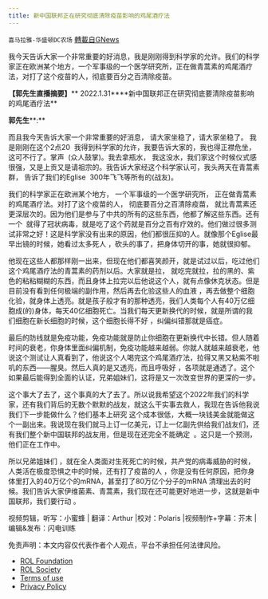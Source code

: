 ```yaml
---
title: 新中国联邦正在研究彻底清除疫苗影响的鸡尾酒疗法
---
```

`喜马拉雅-华盛顿DC农场` [轉載自GNews](https://gnews.org/zh-hans/1964390/)

我今天告诉大家一个非常重要的好消息，我是刚刚得到科学家的允许。我们的科学家正在欧洲某个地方，一个军事级的一个医学研究所，正在做青蒿素的鸡尾酒疗法，对打了这个疫苗的人，彻底要百分之百清除疫苗。

**【郭先生直播摘要】**** 2022.1.31****新中国联邦正在研究彻底要清除疫苗影响的鸡尾酒疗法**

**郭先生****:**

而且我今天告诉大家一个非常重要的好消息， 请大家坐稳了，请大家坐稳了。 我是刚刚在这个2点20  我得到科学家的允许，我要告诉大家的，我也得正襟危坐，这可不行了。掌声  (众人鼓掌)。我去拿瓶水， 我这没水，我们家这个时候仪式感很强，又是上贡又是请祖宗的。我告诉大家经这个科学家认可，我头两天在青蒿素群， 告诉了我们的Eglise  300年飞飞等所有的(战友)。

我们的科学家正在欧洲某个地方， 一个军事级的一个医学研究所， 正在做青蒿素的鸡尾酒疗法。对打了这个疫苗的人， 彻底要百分之百清除疫苗， 就比青蒿素还更深层次的。因为他们是参与了中共的所有的这些东西，他都了解这些东西。还有一个  就得了冠状病毒，就是吃了这个药就是百分之百有疗效的。他们做过很多测试非常之好！这是科学家没有出来的原因，他们都很压抑的人。就像那个Eglise最早出镜的时候，她看过太多死人 ，砍头的事了，把身体切开的事，她就很抑郁。

他现在这些人都那样刚一出来，但现在他们都喜笑颜开，就是试过以后，吃过他们这个鸡尾酒疗法的青蒿素的药剂以后。大家就是拉， 就吃完就拉，拉的黑的、紫色的粘粘糊糊的东西，而且身体上拉完以后他说这个人，就有点像休克状态。但是目前没有看到任何极端的副作用，然后再去化验这些人的血液 ，再去做整个细胞化验，就身体上透亮。就是孩子般才有的那种透亮，我们人类每个人有40万亿细胞成(的)身体，每天40亿细胞死亡。当我们每天更新换代的时候，就是所谓的我们细胞在新长细胞的时候，这个细胞长得不好 ，纠偏纠错那就是癌症。

最后的防线就是免疫功能，免疫功能就是防止你细胞在更新换代中长错。但人随着时间的衰老，你身体里面纠偏机制，免疫功能越来越弱。你就人就越来越衰老，他说这个测试让人真看到了，他说这个人喝完这个鸡尾酒疗法，拉得又黑又粘紫不啦叽的东西——腥臭。然后人真的是又透亮，而且呼吸好 ，各项就是通透了。这个如果最后能得到全面的认证，兄弟姐妹们，这将是又一次改变世界的更深的一步。

这个事大了去了，这个事真的大了去了。所以说我希望这个2022年我们的科学家，还有我们背后的无数个默默的战友，就这么干实事去救人，我现在告诉他我说我们下一步能做什么？他们基本上研究 这个成本很低，大概一块钱美金就能做这个一副出来。我说现在我们就马上订一亿美元，订上一亿副先供给我们战友们，还有我们整个新中国联邦的战友用，但是现在还完全不能确定  。这只是一个预测，他们正在工作中。

所以兄弟姐妹们  ，就在全人类面对生死死亡的时候，共产党的病毒威胁的时候，人类活在极度恐惧之中的时候，还有打了疫苗的人  ，你是没有任何原因，把你身体里打入的40万亿个的mRNA，甚至打了80万亿个分子的mRNA  清理出去的时候。我们告诉大家伊维菌素、青蒿素，我们现在还可能更好地进一步，这就是新中国联邦，我们要行动 。





视频剪辑，听写：小蜜蜂 | 翻译：Arthur |校对：Polaris |视频制作+字幕：芥末 | 编辑&发布：闪电训练

 

免责声明：本文内容仅代表作者个人观点，平台不承担任何法律风险。

- [ROL Foundation](https://rolfoundation.org/)
- [ROL Society](https://rolsociety.org/)
- [Terms of use](https://gnews.org/terms-of-use-3/)
- [Privacy Policy](https://gnews.org/privacy-policy/)
